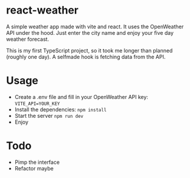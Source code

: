 # react-weather

A simple weather app made with vite and react. It uses the OpenWeather API under the hood. Just enter the city name and enjoy your five day weather forecast.

This is my first TypeScript project, so it took me longer than planned (roughly one day). A selfmade hook is fetching data from the API.

# Usage

- Create a .env file and fill in your OpenWeather API key:
`VITE_API=YOUR_KEY`
- Install the dependencies:
`npm install`
- Start the server
`npm run dev`
- Enjoy

# Todo

- Pimp the interface
- Refactor maybe